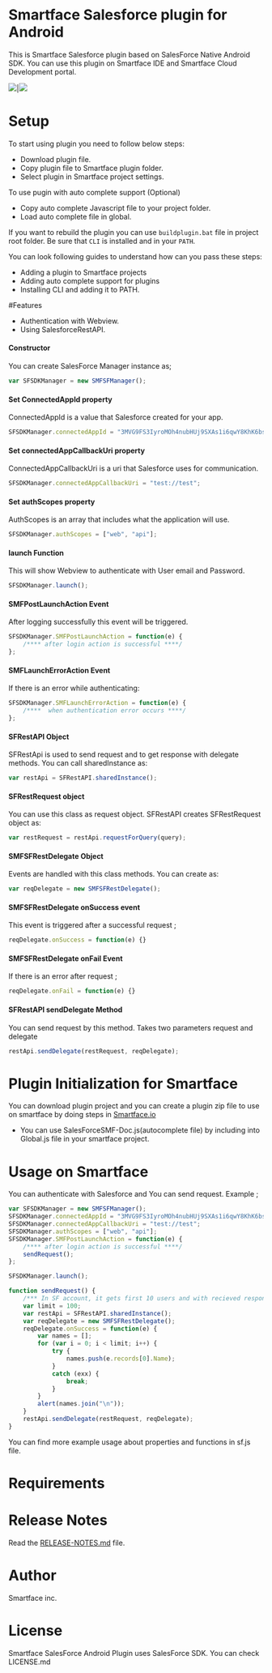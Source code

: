 
Smartface Salesforce plugin for Android
===================

This is Smartface Salesforce plugin based on SalesForce Native Android SDK. You can use this plugin on Smartface IDE and Smartface Cloud Development portal.

<img src="http://i.imgur.com/LazEaOx.png">|<img src="http://i.imgur.com/cbRNAhx.png">

 

Setup
=====

To start using plugin you need to follow below steps:

 - Download plugin file.
 - Copy plugin file to Smartface plugin folder.
 - Select plugin in Smartface project settings.

To use pugin with auto complete support (Optional)

 - Copy  auto complete Javascript file to your project folder.
 - Load auto complete file in global.

If you want to rebuild the plugin you can use `buildplugin.bat` file in project root folder. Be sure that `CLI` is installed and in your `PATH`.

You can look following guides to understand how can you pass these steps:

 - Adding a plugin to Smartface projects
 - Adding auto complete support for plugins
 - Installing CLI and adding it to PATH.

#Features

* Authentication with Webview.
* Using SalesforceRestAPI.

#### Constructor

You can create SalesForce Manager instance as;

````Javascript
var SFSDKManager = new SMFSFManager();
````

#### Set ConnectedAppId property

ConnectedAppId is a value that Salesforce created for your app.

````Javascript
SFSDKManager.connectedAppId = "3MVG9FS3IyroMOh4nubHUj9SXAs1i6qwY8KhK6bsE6WmX3g9vrNsjA1CGgUsdasdasdfdsfsdfsdfqqww";
````

#### Set connectedAppCallbackUri property

ConnectedAppCallbackUri is a uri that Salesforce uses for communication.

````Javascript
SFSDKManager.connectedAppCallbackUri = "test://test"; 
````

#### Set authScopes property

AuthScopes is an array that includes what the application will use.

````Javascript
SFSDKManager.authScopes = ["web", "api"];
````

#### launch Function

This will show Webview to authenticate with User email and Password.

````Javascript
SFSDKManager.launch();
````

#### SMFPostLaunchAction Event

After logging successfully this event will be triggered.

````Javascript
SFSDKManager.SMFPostLaunchAction = function(e) {
    /**** after login action is successful ****/
};
````

#### SMFLaunchErrorAction Event

If there is an error while authenticating:

````Javascript
SFSDKManager.SMFLaunchErrorAction = function(e) {
    /****  when authentication error occurs ****/
};
````

#### SFRestAPI Object

SFRestApi is used to send request and to get response with delegate methods. You can call sharedInstance as:

````Javascript
var restApi = SFRestAPI.sharedInstance();
````

#### SFRestRequest object

You can use this class as request object. SFRestAPI creates SFRestRequest object as:

````Javascript
var restRequest = restApi.requestForQuery(query);
````

#### SMFSFRestDelegate Object

Events are handled with this class methods. You can create as:

````Javascript
var reqDelegate = new SMFSFRestDelegate();
````

#### SMFSFRestDelegate onSuccess event

This event is triggered after a successful request ;

````Javascript
reqDelegate.onSuccess = function(e) {}
````

#### SMFSFRestDelegate onFail Event

If there is an error after request ;

````Javascript
reqDelegate.onFail = function(e) {}
````

#### SFRestAPI sendDelegate Method

You can send request by this method. Takes two parameters request and delegate

````Javascript
restApi.sendDelegate(restRequest, reqDelegate);
````

# Plugin Initialization for Smartface

You can download plugin project and you can create a plugin zip file to use on smartface by doing steps in  [Smartface.io](http://www.smartface.io/developer/guides/plugins/developing-smartface-plugins/)
* You can use SalesForceSMF-Doc.js(autocomplete file) by including into Global.js file in your smartface project.

# Usage on Smartface

You can authenticate with Salesforce and You can send request. Example ;

````Javascript
var SFSDKManager = new SMFSFManager();
SFSDKManager.connectedAppId = "3MVG9FS3IyroMOh4nubHUj9SXAs1i6qwY8KhK6bsE6WmX3g9vrNsjA1CGgUsdasdasdfdsfsdfsdfqqww";
SFSDKManager.connectedAppCallbackUri = "test://test"; 
SFSDKManager.authScopes = ["web", "api"];
SFSDKManager.SMFPostLaunchAction = function(e) {
    /**** after login action is successful ****/
    sendRequest();
};

SFSDKManager.launch();

function sendRequest() {
    /*** In SF account, it gets first 10 users and with recieved response it alerts the first user name ***/
    var limit = 100;
    var restApi = SFRestAPI.sharedInstance();
    var reqDelegate = new SMFSFRestDelegate();
    reqDelegate.onSuccess = function(e) {
        var names = [];
        for (var i = 0; i < limit; i++) {
            try {
                names.push(e.records[0].Name);
            }
            catch (exx) {
                break;
            }
        }
        alert(names.join("\n"));
    }
    restApi.sendDelegate(restRequest, reqDelegate);
}
````

You can find more example usage about properties and functions in sf.js file.

Requirements
========

Release Notes
========

Read the [RELEASE-NOTES.md](https://github.com/SmartfaceIO/plugin-salesforce-android/blob/master/RELEASE-NOTES.md) file.

# Author
 Smartface inc.

# License
Smartface SalesForce Android Plugin uses SalesForce SDK. You can check LICENSE.md
